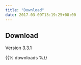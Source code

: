 ```yaml
---
title: "Download"
date: 2017-03-09T13:19:25+08:00
---
```

## Download

Version 3.3.1

{{% downloads %}}
